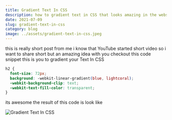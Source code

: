 ```yaml
---
title: Gradient Text In CSS
description: how to gradient text in CSS that looks amazing in the website
date: 2021-07-09
slug: gradient-text-in-css
category: blog
image: ../assets/gradient-text-in-css.jpeg
---
```


this is really short post from me i know that YouTube started short video so i want to share short but an amazing idea with you checkout this code snippet this is you to gradient your Text In CSS

```css
h2 {
  font-size: 72px;
  background: -webkit-linear-gradient(blue, lightcoral);
  -webkit-background-clip: text;
  -webkit-text-fill-color: transparent;
}
```

its awesome the result of this code is look like

![Gradient Text In CSS](https://cdn.hashnode.com/res/hashnode/image/upload/v1616597138848/HumUxTx1H.png)
